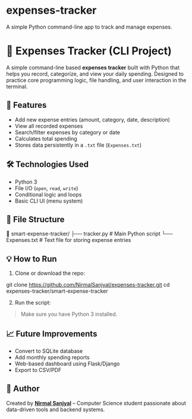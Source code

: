 # expenses-tracker
A simple Python command-line app to track and manage expenses.

# 🧾 Expenses Tracker (CLI Project)

A simple command-line based **expenses tracker** built with Python that helps you record, categorize, and view your daily spending. Designed to practice core programming logic, file handling, and user interaction in the terminal.

## 🚀 Features

- Add new expense entries (amount, category, date, description)
- View all recorded expenses
- Search/filter expenses by category or date
- Calculates total spending
- Stores data persistently in a `.txt` file (`Expenses.txt`)

## 🛠 Technologies Used

- Python 3
- File I/O (`open`, `read`, `write`)
- Conditional logic and loops
- Basic CLI UI (menu system)

## 📂 File Structure

📁 smart-expense-tracker/
├── tracker.py # Main Python script
└── Expenses.txt # Text file for storing expense entries



## 💡 How to Run

1. Clone or download the repo:

git clone https://github.com/NirmalSanjyal/expenses-tracker.git
cd expenses-tracker/smart-expense-tracker


2. Run the script:



> Make sure you have Python 3 installed.

## 📈 Future Improvements

- Convert to SQLite database
- Add monthly spending reports
- Web-based dashboard using Flask/Django
- Export to CSV/PDF

## 🙌 Author

Created by **[Nirmal Sanjyal](https://www.linkedin.com/in/nirmal-sanjyal-4077b1257/)** – Computer Science student passionate about data-driven tools and backend systems.

